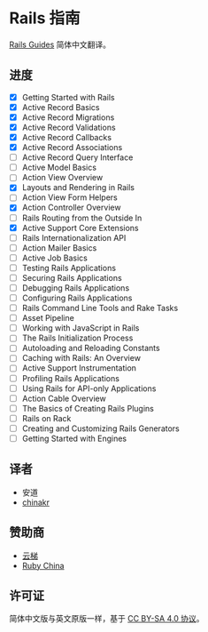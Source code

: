 # Rails 指南

[Rails Guides](http://guides.rubyonrails.org/) 简体中文翻译。

## 进度

- [x] Getting Started with Rails
- [x] Active Record Basics
- [x] Active Record Migrations
- [x] Active Record Validations
- [x] Active Record Callbacks
- [x] Active Record Associations
- [ ] Active Record Query Interface
- [ ] Active Model Basics
- [ ] Action View Overview
- [x] Layouts and Rendering in Rails
- [ ] Action View Form Helpers
- [x] Action Controller Overview
- [ ] Rails Routing from the Outside In
- [x] Active Support Core Extensions
- [ ] Rails Internationalization API
- [ ] Action Mailer Basics
- [ ] Active Job Basics
- [ ] Testing Rails Applications
- [ ] Securing Rails Applications
- [ ] Debugging Rails Applications
- [ ] Configuring Rails Applications
- [ ] Rails Command Line Tools and Rake Tasks
- [ ] Asset Pipeline
- [ ] Working with JavaScript in Rails
- [ ] The Rails Initialization Process
- [ ] Autoloading and Reloading Constants
- [ ] Caching with Rails: An Overview
- [ ] Active Support Instrumentation
- [ ] Profiling Rails Applications
- [ ] Using Rails for API-only Applications
- [ ] Action Cable Overview
- [ ] The Basics of Creating Rails Plugins
- [ ] Rails on Rack
- [ ] Creating and Customizing Rails Generators
- [ ] Getting Started with Engines

## 译者

- 安道
- [chinakr](https://github.com/chinakr)

## 赞助商

- [云梯](https://www.ytruby.com)
- [Ruby China](https://ruby-china.org)

## 许可证

简体中文版与英文原版一样，基于 [CC BY-SA 4.0 协议](https://creativecommons.org/licenses/by-sa/4.0/deed.zh)。
